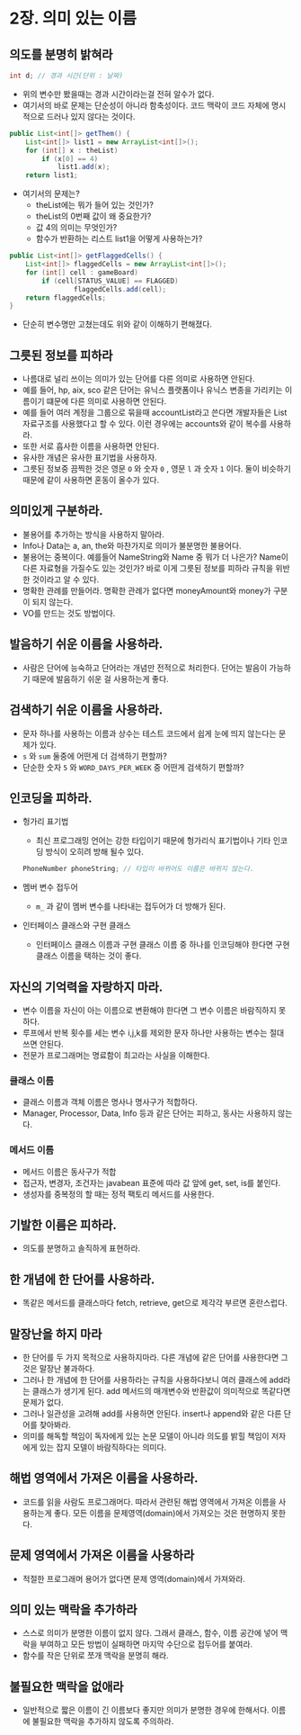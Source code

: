 # 2장. 의미 있는 이름

## 의도를 분명히 밝혀라

```java
int d; // 경과 시간(단위 : 날짜)
```

- 위의 변수만 봤을때는 경과 시간이라는걸 전혀 알수가 없다.
- 여기서의 바로 문제는 단순성이 아니라 함축성이다. 코드 맥락이 코드 자체에 명시적으로 드러나 있지 않다는 것이다.

```java
public List<int[]> getThem() {
	List<int[]> list1 = new ArrayList<int[]>();
	for (int[] x : theList)
		if (x[0] == 4)
			list1.add(x);
	return list1;
```

- 여기서의 문제는?
    - theList에는 뭐가 들어 있는 것인가?
    - theList의 0번째 값이 왜 중요한가?
    - 값 4의 의미는 무엇인가?
    - 함수가 반환하는 리스트 list1을 어떻게 사용하는가?

```java
public List<int[]> getFlaggedCells() {
	List<int[]> flaggedCells = new ArrayList<int[]>();
	for (int[] cell : gameBoard)
		if (cell[STATUS_VALUE] == FLAGGED)
				flaggedCells.add(cell);
	return flaggedCells;
}
```

- 단순히 변수명만 고쳤는데도 위와 같이 이해하기 편해졌다.

## 그릇된 정보를 피하라

- 나름대로 널리 쓰이는 의미가 있는 단어를 다른 의미로 사용하면 안된다.
- 예를 들어, hp, aix, sco 같은 단어는 유닉스 플랫폼이나 유닉스 변종을 가리키는 이름이기 떄문에 다른 의미로 사용하면 안된다.
- 예를 들어 여러 계정을 그룹으로 묶을때 accountList라고 쓴다면 개발자들은 List 자료구조를 사용했다고 할 수 있다. 이런 경우에는 accounts와 같이 복수를 사용하라.
- 또한 서로 흡사한 이름을 사용하면 안된다.
- 유사한 개념은 유사한 표기법을 사용하자.
- 그릇된 정보중 끔찍한 것은 영문 `O` 와 숫자 `0` , 영문 `l` 과 숫자 `1` 이다. 둘이 비슷하기 때문에 같이 사용하면 혼동이 올수가 있다.

## 의미있게 구분하라.

- 불용어를 추가하는 방식을 사용하지 말아라.
- Info나 Data는 a, an, the와 마찬가지로 의미가 불분명한 불용어다.
- 불용어는 중복이다. 예를들어 NameString와 Name 중 뭐가 더 나은가? Name이 다른 자료형을 가질수도 있는 것인가? 바로 이게 그릇된 정보를 피하라 규칙을 위반한 것이라고 알 수 있다.
- 명확한 관례를 만들어라. 명확한 관례가 없다면 moneyAmount와 money가 구분이 되지 않는다.
- VO를 만드는 것도 방법이다.

## 발음하기 쉬운 이름을 사용하라.

- 사람은 단어에 능숙하고 단어라는 개념만 전적으로 처리한다. 단어는 발음이 가능하기 때문에 발음하기 쉬운 걸 사용하는게 좋다.

## 검색하기 쉬운 이름을 사용하라.

- 문자 하나를 사용하는 이름과 상수는 테스트 코드에서 쉽게 눈에 띄지 않는다는 문제가 있다.
- `s` 와 `sum` 둘중에 어떤게 더 검색하기 편할까?
- 단순한 숫자 `5` 와 `WORD_DAYS_PER_WEEK` 중 어떤게 검색하기 편할까?

## 인코딩을 피하라.

- 헝가리 표기법
    - 최신 프로그래밍 언어는 강한 타입이기 때문에 헝가리식 표기법이나 기타 인코딩 방식이 오히려 방해 될수 있다.
    
    ```java
    PhoneNumber phoneString; // 타입이 바뀌어도 이름은 바뀌지 않는다.
    ```
    
- 멤버 변수 접두어
    - `m_` 과 같이 멤버 변수를 나타내는 접두어가 더 방해가 된다.
- 인터페이스 클래스와 구현 클래스
    - 인터페이스 클래스 이름과 구현 클래스 이름 중 하나를 인코딩해야 한다면 구현 클래스 이름을 택하는 것이 좋다.

## 자신의 기억력을 자랑하지 마라.

- 변수 이름을 자신이 아는 이름으로 변환해야 한다면 그 변수 이름은 바람직하지 못하다.
- 루프에서 반복 횟수를 세는 변수 i,j,k를 제외한 문자 하나만 사용하는 변수는 절대 쓰면 안된다.
- 전문가 프로그래머는 명료함이 최고라는 사실을 이해한다.

### 클래스 이름

- 클래스 이름과 객체 이름은 명사나 명사구가 적합하다.
- Manager, Processor, Data, Info 등과 같은 단어는 피하고, 동사는 사용하지 않는다.

### 메서드 이름

- 메서드 이름은 동사구가 적합
- 접근자, 변경자, 조건자는 javabean 표준에 따라 값 앞에 get, set, is를 붙인다.
- 생성자를 중복정의 할 때는 정적 팩토리 메서드를 사용한다.

## 기발한 이름은 피하라.

- 의도를 분명하고 솔직하게 표현하라.

## 한 개념에 한 단어를 사용하라.

- 똑같은 메서드를 클래스마다 fetch, retrieve, get으로 제각각 부르면 혼란스럽다.

## 말장난을 하지 마라

- 한 단어를 두 가지 목적으로 사용하지마라. 다른 개념에 같은 단어를 사용한다면 그것은 말장난 불과하다.
- 그러나 한 개념에 한 단어를 사용하라는 규칙을 사용하다보니 여러 클래스에 add라는 클래스가 생기게 된다. add 메서드의 매개변수와 반환값이 의미적으로 똑같다면 문제가 없다.
- 그러나 일관성을 고려해 add를 사용하면 안된다. insert나 append와 같은 다른 단어를 찾아봐라.
- 의미를 해독할 책임이 독자에게 있는 논문 모델이 아니라 의도를 밝힐 책임이 저자에게 있는 잡지 모델이 바람직하다는 의미다.

## 해법 영역에서 가져온 이름을 사용하라.

- 코드를 읽을 사람도 프로그래머다. 따라서 관련된 해법 영역에서 가져온 이름을 사용하는게 좋다. 모든 이름을 문제영역(domain)에서 가져오는 것은 현명하지 못한다.

## 문제 영역에서 가져온 이름을 사용하라

- 적절한 프로그래머 용어가 없다면 문제 영역(domain)에서 가져와라.

## 의미 있는 맥락을 추가하라

- 스스로 의미가 분명한 이름이 없지 않다. 그래서 클래스, 함수, 이름 공간에 넣어 맥락을 부여하고 모든 방법이 실패하면 마지막 수단으로 접두어를 붙여라.
- 함수를 작은 단위로 쪼개 맥락을 분명히 해라.

## 불필요한 맥락을 없애라

- 일반적으로 짧은 이름이 긴 이름보다 좋지만 의미가 분명한 경우에 한해서다. 이름에 불필요한 맥락을 추가하지 않도록 주의하라.
